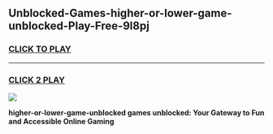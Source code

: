 
## Unblocked-Games-higher-or-lower-game-unblocked-Play-Free-9l8pj
<h3>
<a href="https://premium76.site?title=higher-or-lower-game-unblocked&ref=18A">CLICK TO PLAY</a></h3>
<hr>

<h3>
<a href="https://premium76.site?title=higher-or-lower-game-unblocked&ref=18A">CLICK 2 PLAY</a>
  
</h3>

<a href="https://premium76.site?title=higher-or-lower-game-unblocked&ref=18A"><img src="https://clearcache.store/games.png"></a>


**higher-or-lower-game-unblocked games unblocked: Your Gateway to Fun and Accessible Online Gaming**
